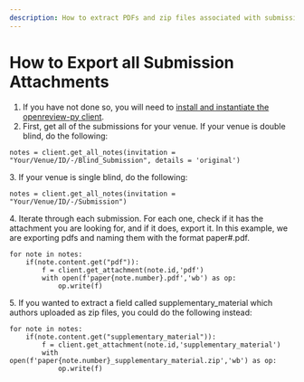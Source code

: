 ```yaml
---
description: How to extract PDFs and zip files associated with submissions.
---
```


# How to Export all Submission Attachments

1. If you have not done so, you will need to [install and instantiate the openreview-py client](../../getting-started/using-the-api/installing-and-instantiating-the-python-client.md).&#x20;
2. First, get all of the submissions for your venue. If your venue is double blind, do the following:&#x20;

```
notes = client.get_all_notes(invitation = "Your/Venue/ID/-/Blind_Submission", details = 'original')
```

3\. If your venue is single blind, do the following:&#x20;

```
notes = client.get_all_notes(invitation = "Your/Venue/ID/-/Submission")
```

4\. Iterate through each submission. For each one, check if it has the attachment you are looking for, and if it does, export it. In this example, we are exporting pdfs and naming them with the format paper#.pdf.

```
for note in notes:
    if(note.content.get("pdf")):
        f = client.get_attachment(note.id,'pdf')
        with open(f'paper{note.number}.pdf','wb') as op: 
            op.write(f)
```

5\. If you wanted to extract a field called supplementary\_material which authors uploaded as zip files, you could do the following instead:&#x20;

```
for note in notes:
    if(note.content.get("supplementary_material")):
        f = client.get_attachment(note.id,'supplementary_material')
        with open(f'paper{note.number}_supplementary_material.zip','wb') as op: 
            op.write(f)
```
